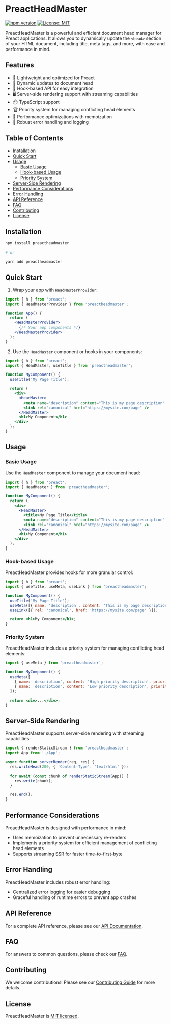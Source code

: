 # PreactHeadMaster

[![npm version](https://badge.fury.io/js/preactheadmaster.svg)](https://badge.fury.io/js/preactheadmaster)
[![License: MIT](https://img.shields.io/badge/License-MIT-yellow.svg)](https://opensource.org/licenses/MIT)

PreactHeadMaster is a powerful and efficient document head manager for Preact applications. It allows you to dynamically update the `<head>` section of your HTML document, including title, meta tags, and more, with ease and performance in mind.

## Features

- 🚀 Lightweight and optimized for Preact
- 🔄 Dynamic updates to document head
- 🎣 Hook-based API for easy integration
- 🖥️ Server-side rendering support with streaming capabilities
- 📦 TypeScript support
- 🏆 Priority system for managing conflicting head elements
- 🚀 Performance optimizations with memoization
- 🐛 Robust error handling and logging

## Table of Contents

- [Installation](#installation)
- [Quick Start](#quick-start)
- [Usage](#usage)
  - [Basic Usage](#basic-usage)
  - [Hook-based Usage](#hook-based-usage)
  - [Priority System](#priority-system)
- [Server-Side Rendering](#server-side-rendering)
- [Performance Considerations](#performance-considerations)
- [Error Handling](#error-handling)
- [API Reference](#api-reference)
- [FAQ](#faq)
- [Contributing](#contributing)
- [License](#license)

## Installation

```bash
npm install preactheadmaster

# or

yarn add preactheadmaster
```

## Quick Start

1. Wrap your app with `HeadMasterProvider`:

```jsx
import { h } from 'preact';
import { HeadMasterProvider } from 'preactheadmaster';

function App() {
  return (
    <HeadMasterProvider>
      {/* Your app components */}
    </HeadMasterProvider>
  );
}
```

2. Use the `HeadMaster` component or hooks in your components:

```jsx
import { h } from 'preact';
import { HeadMaster, useTitle } from 'preactheadmaster';

function MyComponent() {
  useTitle('My Page Title');

  return (
    <div>
      <HeadMaster>
        <meta name="description" content="This is my page description" />
        <link rel="canonical" href="https://mysite.com/page" />
      </HeadMaster>
      <h1>My Component</h1>
    </div>
  );
}
```

## Usage

### Basic Usage

Use the `HeadMaster` component to manage your document head:

```jsx
import { h } from 'preact';
import { HeadMaster } from 'preactheadmaster';

function MyComponent() {
  return (
    <div>
      <HeadMaster>
        <title>My Page Title</title>
        <meta name="description" content="This is my page description" />
        <link rel="canonical" href="https://mysite.com/page" />
      </HeadMaster>
      <h1>My Component</h1>
    </div>
  );
}
```

### Hook-based Usage

PreactHeadMaster provides hooks for more granular control:

```jsx
import { h } from 'preact';
import { useTitle, useMeta, useLink } from 'preactheadmaster';

function MyComponent() {
  useTitle('My Page Title');
  useMeta([{ name: 'description', content: 'This is my page description' }]);
  useLink([{ rel: 'canonical', href: 'https://mysite.com/page' }]);

  return <h1>My Component</h1>;
}
```

### Priority System

PreactHeadMaster includes a priority system for managing conflicting head elements:

```jsx
import { useMeta } from 'preactheadmaster';

function MyComponent() {
  useMeta([
    { name: 'description', content: 'High priority description', priority: 2 },
    { name: 'description', content: 'Low priority description', priority: 1 }
  ]);

  return <div>...</div>;
}
```

## Server-Side Rendering

PreactHeadMaster supports server-side rendering with streaming capabilities:

```javascript
import { renderStaticStream } from 'preactheadmaster';
import App from './App';

async function serverRender(req, res) {
  res.writeHead(200, { 'Content-Type': 'text/html' });

  for await (const chunk of renderStaticStream(App)) {
    res.write(chunk);
  }

  res.end();
}
```

## Performance Considerations

PreactHeadMaster is designed with performance in mind:

- Uses memoization to prevent unnecessary re-renders
- Implements a priority system for efficient management of conflicting head elements
- Supports streaming SSR for faster time-to-first-byte

## Error Handling

PreactHeadMaster includes robust error handling:

- Centralized error logging for easier debugging
- Graceful handling of runtime errors to prevent app crashes

## API Reference

For a complete API reference, please see our [API Documentation](API.md).

## FAQ

For answers to common questions, please check our [FAQ](FAQ.md).

## Contributing

We welcome contributions! Please see our [Contributing Guide](CONTRIBUTING.md) for more details.

## License

PreactHeadMaster is [MIT licensed](LICENSE).
